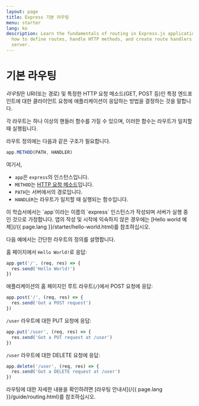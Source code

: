 ```yaml
---
layout: page
title: Express 기본 라우팅
menu: starter
lang: ko
description: Learn the fundamentals of routing in Express.js applications, including
  how to define routes, handle HTTP methods, and create route handlers for your web
  server.
---
```


# 기본 라우팅

*라우팅*은 URI(또는 경로) 및 특정한 HTTP 요청 메소드(GET, POST 등)인 특정 엔드포인트에 대한 클라이언트 요청에 애플리케이션이 응답하는 방법을 결정하는 것을 말합니다.

각 라우트는 하나 이상의 핸들러 함수를 가질 수 있으며, 이러한 함수는 라우트가 일치할 때 실행됩니다.

라우트 정의에는 다음과 같은 구조가 필요합니다.
```js
app.METHOD(PATH, HANDLER)
```

여기서,

- `app`은 `express`의 인스턴스입니다.
- `METHOD`는 [HTTP 요청 메소드](http://en.wikipedia.org/wiki/Hypertext_Transfer_Protocol)입니다.
- `PATH`는 서버에서의 경로입니다.
- `HANDLER`는 라우트가 일치할 때 실행되는 함수입니다.

<div class="doc-box doc-notice" markdown="1">
이 학습서에서는 `app`이라는 이름의 `express` 인스턴스가 작성되며 서버가 실행 중인 것으로 가정합니다. 앱의 작성 및 시작에 익숙하지 않은 경우에는 [Hello world 예제](/{{ page.lang }}/starter/hello-world.html)를 참조하십시오.
</div>

다음 예에서는 간단한 라우트의 정의를 설명합니다.

홈 페이지에서 `Hello World!`로 응답:

```js
app.get('/', (req, res) => {
  res.send('Hello World!')
})
```

애플리케이션의 홈 페이지인 루트 라우트(`/`)에서 POST 요청에 응답:

```js
app.post('/', (req, res) => {
  res.send('Got a POST request')
})
```

`/user` 라우트에 대한 PUT 요청에 응답:

```js
app.put('/user', (req, res) => {
  res.send('Got a PUT request at /user')
})
```

`/user` 라우트에 대한 DELETE 요청에 응답:

```js
app.delete('/user', (req, res) => {
  res.send('Got a DELETE request at /user')
})
```

라우팅에 대한 자세한 내용을 확인하려면 [라우팅 안내서](/{{ page.lang }}/guide/routing.html)를 참조하십시오.
